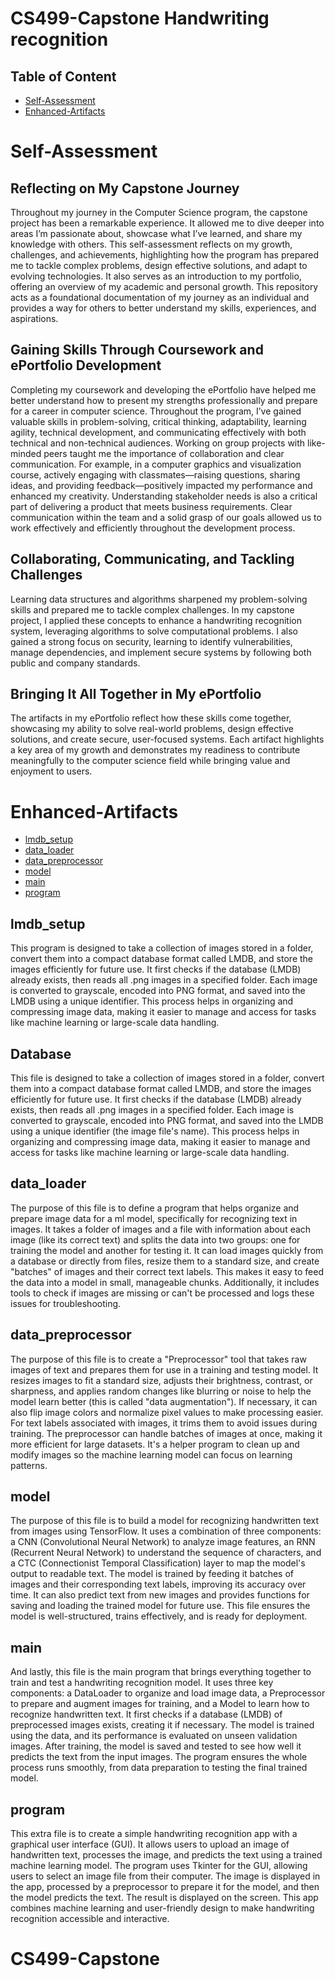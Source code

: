 # CS499-Capstone Handwriting recognition

## Table of Content 
 * [Self-Assessment](#Self-Assessment)
 * [Enhanced-Artifacts](#Enhanced-Artifacts)


# Self-Assessment
## Reflecting on My Capstone Journey
Throughout my journey in the Computer Science program, the capstone project has been a remarkable experience. It allowed me to dive deeper into areas I’m passionate about, showcase what I’ve learned, and share my knowledge with others. This self-assessment reflects on my growth, challenges, and achievements, highlighting how the program has prepared me to tackle complex problems, design effective solutions, and adapt to evolving technologies. It also serves as an introduction to my portfolio, offering an overview of my academic and personal growth. This repository acts as a foundational documentation of my journey as an individual and provides a way for others to better understand my skills, experiences, and aspirations.
## Gaining Skills Through Coursework and ePortfolio Development
Completing my coursework and developing the ePortfolio have helped me better understand how to present my strengths professionally and prepare for a career in computer science. Throughout the program, I’ve gained valuable skills in problem-solving, critical thinking, adaptability, learning agility, technical development, and communicating effectively with both technical and non-technical audiences.
Working on group projects with like-minded peers taught me the importance of collaboration and clear communication. For example, in a computer graphics and visualization course, actively engaging with classmates—raising questions, sharing ideas, and providing feedback—positively impacted my performance and enhanced my creativity. Understanding stakeholder needs is also a critical part of delivering a product that meets business requirements. Clear communication within the team and a solid grasp of our goals allowed us to work effectively and efficiently throughout the development process.
## Collaborating, Communicating, and Tackling Challenges
Learning data structures and algorithms sharpened my problem-solving skills and prepared me to tackle complex challenges. In my capstone project, I applied these concepts to enhance a handwriting recognition system, leveraging algorithms to solve computational problems. I also gained a strong focus on security, learning to identify vulnerabilities, manage dependencies, and implement secure systems by following both public and company standards.
## Bringing It All Together in My ePortfolio
The artifacts in my ePortfolio reflect how these skills come together, showcasing my ability to solve real-world problems, design effective solutions, and create secure, user-focused systems. Each artifact highlights a key area of my growth and demonstrates my readiness to contribute meaningfully to the computer science field while bringing value and enjoyment to users.


# Enhanced-Artifacts
* [lmdb_setup](#lmbd_setup)
* [data_loader](#data_loader)
* [data_preprocessor](#data_preprocessor)
* [model](#model)
* [main](#main)
* [program](#program)

## lmdb_setup
This program is designed to take a collection of images stored in a folder, convert them into a compact database format called LMDB, and store the images efficiently for future use. It first checks if the database (LMDB) already exists, then reads all .png images in a specified folder. Each image is converted to grayscale, encoded into PNG format, and saved into the LMDB using a unique identifier. This process helps in organizing and compressing image data, making it easier to manage and access for tasks like machine learning or large-scale data handling.

## Database 
This file is designed to take a collection of images stored in a folder, convert them into a compact database format called LMDB, and store the images efficiently for future use. It first checks if the database (LMDB) already exists, then reads all .png images in a specified folder. Each image is converted to grayscale, encoded into PNG format, and saved into the LMDB using a unique identifier (the image file's name). This process helps in organizing and compressing image data, making it easier to manage and access for tasks like machine learning or large-scale data handling.


## data_loader
The purpose of this file is to define a program that helps organize and prepare image data for a ml model, specifically for recognizing text in images. It takes a folder of images and a file with information about each image (like its correct text) and splits the data into two groups: one for training the model and another for testing it. It can load images quickly from a database or directly from files, resize them to a standard size, and create "batches" of images and their correct text labels. This makes it easy to feed the data into a model in small, manageable chunks. Additionally, it includes tools to check if images are missing or can't be processed and logs these issues for troubleshooting.

## data_preprocessor 
The purpose of this file is to create a "Preprocessor" tool that takes raw images of text and prepares them for use in a training and testing model. It resizes images to fit a standard size, adjusts their brightness, contrast, or sharpness, and applies random changes like blurring or noise to help the model learn better (this is called "data augmentation"). If necessary, it can also flip image colors and normalize pixel values to make processing easier. For text labels associated with images, it trims them to avoid issues during training. The preprocessor can handle batches of images at once, making it more efficient for large datasets. It's a helper program to clean up and modify images so the machine learning model can focus on learning patterns.

## model
The purpose of this file is to build a model for recognizing handwritten text from images using TensorFlow. It uses a combination of three components: a CNN (Convolutional Neural Network) to analyze image features, an RNN (Recurrent Neural Network) to understand the sequence of characters, and a CTC (Connectionist Temporal Classification) layer to map the model's output to readable text. The model is trained by feeding it batches of images and their corresponding text labels, improving its accuracy over time. It can also predict text from new images and provides functions for saving and loading the trained model for future use. This file ensures the model is well-structured, trains effectively, and is ready for deployment.


## main 
And lastly, this file is the main program that brings everything together to train and test a handwriting recognition model. It uses three key components: a DataLoader to organize and load image data, a Preprocessor to prepare and augment images for training, and a Model to learn how to recognize handwritten text. It first checks if a database (LMDB) of preprocessed images exists, creating it if necessary. The model is trained using the data, and its performance is evaluated on unseen validation images. After training, the model is saved and tested to see how well it predicts the text from the input images. The program ensures the whole process runs smoothly, from data preparation to testing the final trained model.

## program
This extra file is to create a simple handwriting recognition app with a graphical user interface (GUI). It allows users to upload an image of handwritten text, processes the image, and predicts the text using a trained machine learning model. The program uses Tkinter for the GUI, allowing users to select an image file from their computer. The image is displayed in the app, processed by a preprocessor to prepare it for the model, and then the model predicts the text. The result is displayed on the screen. This app combines machine learning and user-friendly design to make handwriting recognition accessible and interactive.
















# CS499-Capstone
